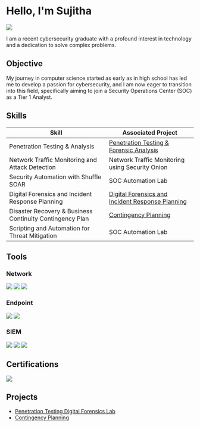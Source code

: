 # Hello, I'm Sujitha
<a href="https://www.linkedin.com/in/sujithagovindasamy/"><img src="https://img.shields.io/badge/-LinkedIn-0072b1?&style=for-the-badge&logo=linkedin&logoColor=white" /></a>


I am a recent cybersecurity graduate with a profound interest in technology and a dedication to solve complex problems.

## Objective

My journey in computer science started as early as in high school has led me to develop a passion for cybersecurity, and I am now eager to transition into this field, specifically aiming to join a Security Operations Center (SOC) as a Tier 1 Analyst.

## Skills

| Skill                                         | Associated Project         |
|-----------------------------------------------|----------------------------|
| Penetration Testing & Analysis             | <a href="https://github.com/SujithaGovind-cyb/Penetration-Testing-Digital-Forensics-Lab/blob/main/README.md">Penetration Testing & Forensic Analysis</a>|
| Network Traffic Monitoring and Attack Detection  | Network Traffic Monitoring using Security Onion|
| Security Automation with Shuffle SOAR            | SOC Automation Lab|
| Digital Forensics and Incident Response Planning | <a href="https://github.com/SujithaGovind-cyb/DFIR-Incident-Replication-Forensic-Analysis-Security-Onion-Volatility-3-Autopsy-/blob/main/README.md"> Digital Forensics and Incident Response Planning</a>|
| Disaster Recovery & Business Continuity Contingency Plan   | <a href="https://github.com/SujithaGovind-cyb/Contingency-Planning/tree/main"> Contingency Planning</a>|
| Scripting and Automation for Threat Mitigation   | SOC Automation Lab|

## Tools


### Network
<div>
    <img src="https://img.shields.io/badge/-Wireshark-1679A7?&style=for-the-badge&logo=Wireshark&logoColor=white" />
    <img src="https://img.shields.io/badge/-Suricata-EF3B2D?&style=for-the-badge&logo=Suricata&logoColor=white" />
    <img src="https://img.shields.io/badge/-Zeek-777BB4?&style=for-the-badge&logo=Zeek&logoColor=white" />
</div>

### Endpoint
<div>
    <img src="https://img.shields.io/badge/-Microsoft_Defender_for_Endpoint-00A4EF?&style=for-the-badge&logo=Microsoft&logoColor=white" />
    <img src="https://img.shields.io/badge/-Velociraptor-4B275F?&style=for-the-badge&logo=Velociraptor&logoColor=white" />
</div>

### SIEM
<div>
    <img src="https://img.shields.io/badge/-Microsoft_Sentinel-0078D4?&style=for-the-badge&logo=Microsoft&logoColor=white" />
    <img src="https://img.shields.io/badge/-Splunk-000000?&style=for-the-badge&logo=Splunk&logoColor=white" />
    <img src="https://img.shields.io/badge/-Elastic-005571?&style=for-the-badge&logo=Elastic&logoColor=white" />
</div>

## Certifications
<div>
<img src="https://img.shields.io/badge/-Security%2B-FF0000?&style=for-the-badge&logo=CompTIA&logoColor=white" />
</div>

## Projects
- <a href="https://github.com/SujithaGovind-cyb/Penetration-Testing-Digital-Forensics-Lab/blob/main/README.md">Penetration Testing Digital Forensics Lab</a>
- <a href="https://github.com/SujithaGovind-cyb/Contingency-Planning/tree/main"> Contingency Planning</a>
